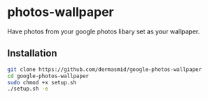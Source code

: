 # photos-wallpaper

Have photos from your google photos libary set as your wallpaper.

## Installation

``` bash
git clone https://github.com/dermasmid/google-photos-wallpaper
cd google-photos-wallpaper
sudo chmod +x setup.sh
./setup.sh -e
```
